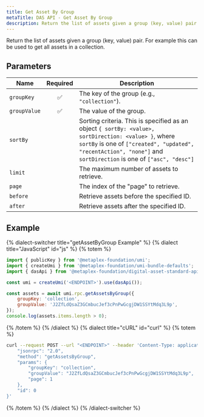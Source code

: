 ```yaml
---
title: Get Asset By Group
metaTitle: DAS API - Get Asset By Group
description: Return the list of assets given a group (key, value) pair
---
```


Return the list of assets given a group (key, value) pair. For example this can be used to get all assets in a collection.

## Parameters

| Name               | Required | Description                                |
| ------------------ | :------: | ------------------------------------------ |
| `groupKey`         |    ✅    | The key of the group (e.g., `"collection"`).  |
| `groupValue`       |    ✅    | The value of the group.  |
| `sortBy`           |          | Sorting criteria. This is specified as an object `{ sortBy: <value>, sortDirection: <value> }`, where `sortBy` is one of `["created", "updated", "recentAction", "none"]` and `sortDirection` is one of `["asc", "desc"]`     |
| `limit`            |          | The maximum number of assets to retrieve.  |
| `page`             |          | The index of the "page" to retrieve.       |
| `before`           |          | Retrieve assets before the specified ID.   |
| `after`            |          | Retrieve assets after the specified ID.    |

## Example

{% dialect-switcher title="getAssetByGroup Example" %}
{% dialect title="JavaScript" id="js" %}
{% totem %}

```js
import { publicKey } from '@metaplex-foundation/umi';
import { createUmi } from '@metaplex-foundation/umi-bundle-defaults';
import { dasApi } from '@metaplex-foundation/digital-asset-standard-api';

const umi = createUmi('<ENDPOINT>').use(dasApi());

const assets = await umi.rpc.getAssetsByGroup({
    groupKey: 'collection',
    groupValue: 'J2ZfLdQsaZ3GCmbucJef3cPnPwGcgjDW1SSYtMdq3L9p',
});
console.log(assets.items.length > 0);
```

{% /totem %}
{% /dialect %}
{% dialect title="cURL" id="curl" %}
{% totem %}

```sh
curl --request POST --url "<ENDPOINT>" --header 'Content-Type: application/json' --data '{
    "jsonrpc": "2.0",
    "method": "getAssetsByGroup",
    "params": {
        "groupKey": "collection",
        "groupValue": "J2ZfLdQsaZ3GCmbucJef3cPnPwGcgjDW1SSYtMdq3L9p",
        "page": 1
    },
    "id": 0
}'
```

{% /totem %}
{% /dialect %}
{% /dialect-switcher %}